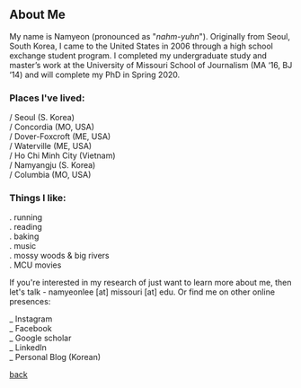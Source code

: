 

## About Me

My name is Namyeon (pronounced as "_nahm-yuhn_"). Originally from Seoul, South Korea, I came to the United States in 2006 through a high school exchange student program. I completed my undergraduate study and master’s work at the University of Missouri School of Journalism (MA ‘16, BJ ‘14) and will complete my PhD in Spring 2020. 


### Places I've lived: 

/ Seoul (S. Korea) <br>
/ Concordia (MO, USA)<br>
/ Dover-Foxcroft (ME, USA)<br>
/ Waterville (ME, USA)<br>
/ Ho Chi Minh City (Vietnam)<br>
/ Namyangju (S. Korea)<br>
/ Columbia (MO, USA)<br>

### Things I like: 

. running<br>
. reading<br>
. baking<br>
. music<br>
. mossy woods & big rivers<br>
. MCU movies<br>

If you're interested in my research of just want to learn more about me, then let's talk - namyeonlee [at] missouri [at] edu. 
Or find me on other online presences: 

_ Instagram <br>
_ Facebook <br>
_ Google scholar <br>
_ LinkedIn<br>
_ Personal Blog (Korean)<br>

[back](./)



